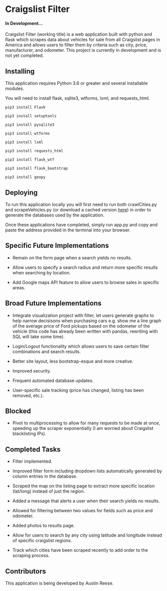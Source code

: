 # Craigslist Filter
#### In Development...

Craigslist Filter (working title) is a web application built with python and flask which scrapes data about vehicles for sale from all Craigslist pages in America and allows users to filter them by criteria such as city, price, manufacturer, and odometer. This project is currently in development and is not yet completed.

## Installing

This application requires Python 3.6 or greater and several installable modules.

You will need to install flask, sqlite3, wtforms, lxml, and requests_html.

```
pip3 install Flask
```
```
pip3 install setuptools
```
```
pip3 install pysqlite3
```
```
pip3 install wtforms
```
```
pip3 install lxml
```
```
pip3 install requests_html
```
```
pip3 install flask_wtf
```
```
pip3 install flask_bootstrap
```
```
pip3 install geopy
```

## Deploying

To run this application locally you will first need to run both crawlCities.py and scrapeVehicles.py (or download a cached version [here](https://files.fm/u/p5z4fbkn)) in order to generate the databases used by the application.

Once these applications have completed, simply run app.py and copy and paste the address provided in the terminal into your browser.

## Specific Future Implementations

* Remain on the form page when a search yields no results.

* Allow users to specify a search radius and return more specific results when searching by location.

* Add Google maps API feature to allow users to browse sales in specific areas.

## Broad Future Implementations

* Integrate visualization project with filter, let users generate graphs to help narrow decisisons when purchasing cars e.g. show me a line graph of the average price of Ford pickups based on the odometer of the vehicle (this code has already been written with pandas, rewriting with SQL will take some time).

* Login/Logout functionality which allows users to save certain filter combinations and search results.

* Better site layout, less bootstrap-esque and more creative.

* Improved security.

* Frequent automated database updates.

* User-specific sale tracking (price has changed, listing has been removed, etc.).

## Blocked

* Pivot to multiprocessing to allow for many requests to be made at once, speeding up the scraper exponentially (I am worried about Craigslist blacklisting IPs).

## Completed Tasks

* Filter implemented.

* Improved filter form including dropdown lists automatically generated by column entries in the database.

* Scraped the map on the listing page to extract more specific location (lat/long) instead of just the region.

* Added a message that alerts a user when their search yields no results.

* Allowed for filtering between two values for fields such as price and odometer.

* Added photos to results page.

* Allow for users to search by any city using latitude and longitude instead of specific craigslist regions.

* Track which cities have been scraped recently to add order to the scraping process.

## Contributors

This application is being developed by Austin Reese.
